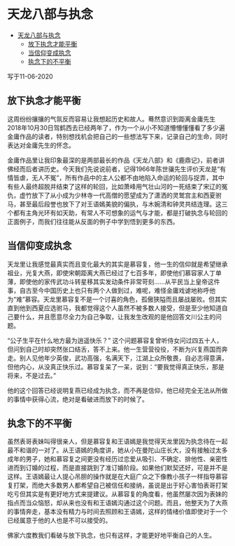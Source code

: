 # 天龙八部与执念

- [天龙八部与执念](#天龙八部与执念)
  - [放下执念才能平衡](#放下执念才能平衡)
  - [当信仰变成执念](#当信仰变成执念)
  - [执念下的不平衡](#执念下的不平衡)

写于11-06-2020

## 放下执念才能平衡 

这周纷纷攘攘的气氛反而容易让我想起历史和故人。蓦然意识到距离金庸先生2018年10月30日驾鹤西去已经两年了，作为一个从小不知道懵懵懂懂看了多少遍金庸作品的读者，特别想找机会把自己的一些想法写下来，记录自己的生命，同时表达对金庸先生的怀念。

金庸作品里让我印象最深的是两部最长的作品《天龙八部》和《鹿鼎记》，前者讲佛经而后者讲历史。今天我们先说说前者，记得1966年陈世骧先生评价天龙是“有情皆虐，无人不冤”，所有作品中的主人公都不由地陷入命运的轮回与捉弄，其中有些人最终超脱并结束了这样的轮回，比如萧峰用气壮山河的一死结束了宋辽的冤仇，虚竹放下了从小成为少林寺一代高僧的愿望成为了潇洒的灵鹫宫主和西夏驸马，甚至最后段誉也放下了对王语嫣美貌的偏执，与木婉清和钟灵共结连理。这三个都有主角光环有如天助，有常人不可想象的运气与才能，都是打破执念与轮回的正面例子，而我们往往能从反面的例子中学到悟到更多的东西。

## 当信仰变成执念

天龙里让我感觉最真实而且变化最大的其实是慕容复，他一生的信仰就是希望继承祖业，光复大燕，即使宋朝距离大燕已经过了七百多年，即使他们慕容家人丁单薄，即使他的家传武功斗转星移其实发动条件非常苛刻......从平民当上皇帝这件事，自古至今中国历史上也只有两个人做到过，难呢，难怪金庸戏谑地称呼他为“难”慕容。天龙里慕容复不是一个讨喜的角色，孤傲狭隘而且屡战屡败。但其实直到他到西夏应选驸马，我都觉得这个人虽然不被多数人接受，但是至少他知道自己要什么，并且愿意尽全力为自己争取，让我发生改观的是他回答文川公主的问题。

“公子生平在什么地方最为逍遥快乐？” 这个问题慕容复曾听侍女问过四五十人，但问到自己时却突然张口结舌，答不上来。他一生营营役役，不断为兴复燕国而奔走。别人见他年少英俊，武功高强，名满天下，江湖上众所敬畏，自必志得意满，但他内心，从没真正快乐过。慕容复呆了一呆，说到：“要我觉得真正快乐，那是将来，不是过去。”

他的这个回答已经说明复燕已经成为执念，而不再是信仰，他已经完全无法从所做的事情中获得心流，绝对是看破进而放下的时候了。

## 执念下的不平衡

虽然表哥表妹叫得很亲人，但是慕容复和王语嫣是我觉得天龙里因为执念待在一起最不和谐的一对了。从王语嫣的角度讲，她从小在曼陀山庄长大，没有接触过太多成年的男子，她和慕容复之间更没有经历过恋爱从吸引、不确定、排他性、亲密性进而到订婚的过程，而是直接跳到了准订婚阶段。如果他们默契还好，可是并不是这样。王语嫣最让人提心吊胆的操作就是在大庭广众之下像教小孩子一样指导慕容复打架，而绝大多数男人都希望自己被信任和接纳，虽说是出于好心害怕表哥打架吃亏但其实是有更好地方式来提建议。从慕容复的角度看，他虽然屡次因为表妹的指点而当众恼怒，却从来也没有和王语嫣沟通过这个问题。而且，他整天为了大燕的事情奔走，基本没有精力与时间去照顾和王语嫣，这样的情绪价值即使对于一个已经属意于他的人也是不可以接受的。

佛家六度教我们看破与放下执念，也只有这样，才能更好地平衡自己的人生。